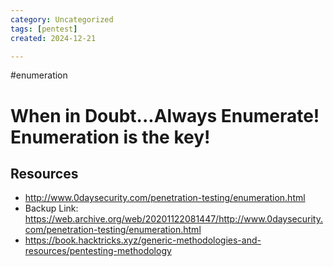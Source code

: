 ```yaml
---
category: Uncategorized
tags: [pentest]
created: 2024-12-21

---
```

#enumeration
# When in Doubt...Always Enumerate! Enumeration is the key!

## Resources
- http://www.0daysecurity.com/penetration-testing/enumeration.html
- Backup Link: https://web.archive.org/web/20201122081447/http://www.0daysecurity.com/penetration-testing/enumeration.html
-  https://book.hacktricks.xyz/generic-methodologies-and-resources/pentesting-methodology
